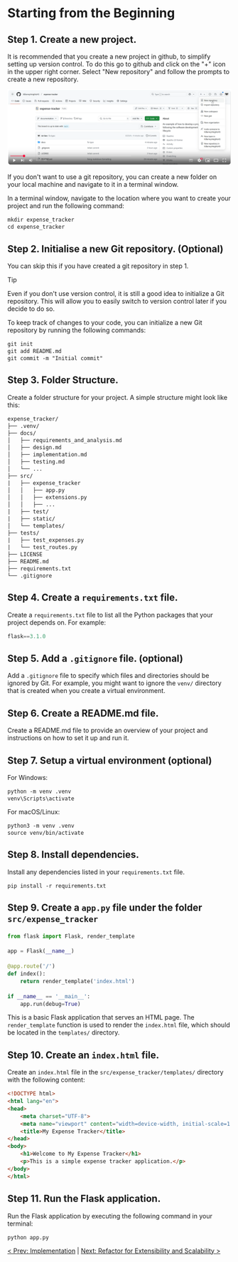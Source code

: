 # Starting from the Beginning

## Step 1. Create a new project.
It is recommended that you create a new project in github, to simplify setting up version control. To do this go to github and click on the "+" icon in the upper right corner. Select "New repository" and follow the prompts to create a new repository.

[![Creating a repository](./create_a_repo.png)](https://www.youtube.com/watch?v=th8KpEoxQVk "Create a Repository")

If you don't want to use a git repository, you can create a new folder on your local machine and navigate to it in a terminal window.

In a terminal window, navigate to the location where you want to create your project and run the following command:
```
mkdir expense_tracker
cd expense_tracker
```
## Step 2. Initialise a new Git repository. (Optional)

You can skip this if you have created a git repository in step 1.

> [!TIP]
> Even if you don't use version control, it is still a good idea to initialize a Git repository. This will allow you to easily switch to version control later if you decide to do so.

To keep track of changes to your code, you can initialize a new Git repository by running the following commands:
```
git init 
git add README.md
git commit -m "Initial commit"
```

## Step 3. Folder Structure.

Create a folder structure for your project. A simple structure might look like this:

```
expense_tracker/
├── .venv/
├── docs/
│   ├── requirements_and_analysis.md
│   ├── design.md
│   ├── implementation.md
│   ├── testing.md
│   └── ... 
├── src/
|   ├── expense_tracker
│   │   ├── app.py
│   │   ├── extensions.py
│   │   ├── ...
|   ├── test/
|   ├── static/
│   └── templates/
├── tests/
|   ├── test_expenses.py
|   └── test_routes.py
├── LICENSE
├── README.md
├── requirements.txt
└── .gitignore
```

## Step 4. Create a `requirements.txt` file.
Create a `requirements.txt` file to list all the Python packages that your project depends on. For example:

```python
flask==3.1.0
```

## Step 5. Add a `.gitignore` file. (optional)

Add a `.gitignore` file to specify which files and directories should be ignored by Git. For example, you might want to ignore the `venv/` directory that is created when you create a virtual environment.

## Step 6. Create a README.md file.
Create a README.md file to provide an overview of your project and instructions on how to set it up and run it. 

## Step 7. Setup a virtual environment (optional)
For Windows:
```
python -m venv .venv
venv\Scripts\activate
```
For macOS/Linux:
```
python3 -m venv .venv
source venv/bin/activate
```

## Step 8. Install dependencies.
Install any dependencies listed in your `requirements.txt` file.
```
pip install -r requirements.txt
```


## Step 9. Create a `app.py` file under the folder `src/expense_tracker`
```python
from flask import Flask, render_template

app = Flask(__name__)

@app.route('/')
def index():
    return render_template('index.html')

if __name__ == '__main__':
    app.run(debug=True)
```

This is a basic Flask application that serves an HTML page. The `render_template` function is used to render the `index.html` file, which should be located in the `templates/` directory.

## Step 10. Create an `index.html` file.
Create an `index.html` file in the `src/expense_tracker/templates/` directory with the following content:

```html
<!DOCTYPE html>
<html lang="en">
<head>
    <meta charset="UTF-8">
    <meta name="viewport" content="width=device-width, initial-scale=1.0">
    <title>My Expense Tracker</title>
</head>
<body>
    <h1>Welcome to My Expense Tracker</h1>
    <p>This is a simple expense tracker application.</p>
</body>
</html>
```

## Step 11. Run the Flask application.
Run the Flask application by executing the following command in your terminal:
```
python app.py
```

[< Prev: Implementation](./implementation.md) | [Next: Refactor for Extensibility and Scalability >](./refactor_for_extensibility_and_scalability.md)
